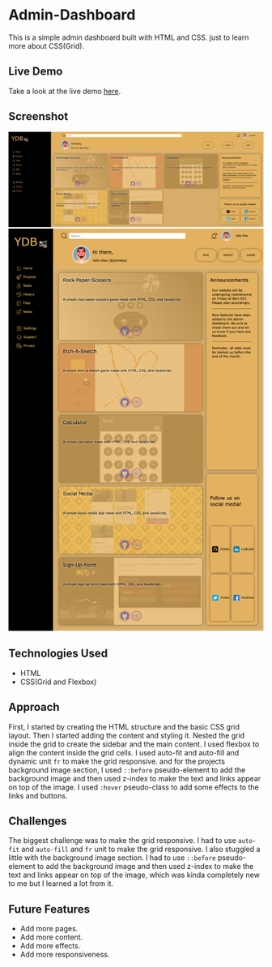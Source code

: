 # Admin-Dashboard

This is a simple admin dashboard built with HTML and CSS. just to learn more about CSS(Grid).

## Live Demo

Take a look at the live demo [here](https://mosmn.github.io/Admin-Dashboard/).

## Screenshot

![wide](imgs/wide.png)
![narrow](imgs/narrow.png)

## Technologies Used

- HTML
- CSS(Grid and Flexbox)

## Approach

First, I started by creating the HTML structure and the basic CSS grid layout. Then I started adding the content and styling it. Nested the grid inside the grid to create the sidebar and the main content. I used flexbox to align the content inside the grid cells. I used auto-fit and auto-fill and dynamic unit `fr` to make the grid responsive. and for the projects background image section, I used `::before` pseudo-element to add the background image and then used z-index to make the text and links appear on top of the image. I used `:hover` pseudo-class to add some effects to the links and buttons.

## Challenges

The biggest challenge was to make the grid responsive. I had to use `auto-fit` and `auto-fill` and `fr` unit to make the grid responsive. I also stuggled a little with the background image section. I had to use `::before` pseudo-element to add the background image and then used z-index to make the text and links appear on top of the image, which was kinda completely new to me but I learned a lot from it.

## Future Features

- Add more pages.
- Add more content.
- Add more effects.
- Add more responsiveness.